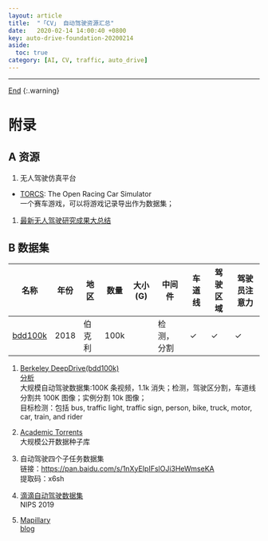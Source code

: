 ```yaml
---
layout: article
title:  "「CV」 自动驾驶资源汇总"
date:   2020-02-14 14:00:40 +0800
key: auto-drive-foundation-20200214
aside:
  toc: true
category: [AI, CV, traffic, auto_drive]
---
```

<span id='head'></span>

<!--more-->


-------------------  
[End](#head)
{:.warning}  

# 附录
## A 资源
1. 无人驾驶仿真平台    
- [TORCS](https://sourceforge.net/projects/torcs/): The Open Racing Car Simulator    
一个赛车游戏，可以将游戏记录导出作为数据集；          
1. [最新无人驾驶研究成果大总结](https://zhuanlan.zhihu.com/p/87666744)   

## B 数据集

| 名称 | 年份 | 地区 | 数量 | 大小(G) | 中间件 | 车道线 | 驾驶区域 | 驾驶员注意力 |  
| --- | --- | --- | --- | --- | --- | --- | --- | --- |
| [bdd100k](#bdd100k) | 2018 | 伯克利 | 100k |  | 检测，分割 | ✓ | ✓ | ✓ | ✓ |

<span id="bdd100k"> </span>    
1. [Berkeley DeepDrive(bdd100k)](https://bdd-data.berkeley.edu/)     
[分析](http://bair.berkeley.edu/blog/2018/05/30/bdd/)    
大规模自动驾驶数据集:100K 条视频，1.1k 消失；检测，驾驶区分割，车道线分割共 100K 图像；实例分割 10k 图像；    
目标检测：包括 bus, traffic light, traffic sign, person, bike, truck, motor, car, train, and rider


1. [Academic Torrents](http://academictorrents.com)    
大规模公开数据种子库    

1. 自动驾驶四个子任务数据集    
链接：<https://pan.baidu.com/s/1nXyEIpIFslOJi3HeWmseKA>   
提取码：x6sh

1. [滴滴自动驾驶数据集](https://outreach.didichuxing.com/d2city/d2city)   
NIPS 2019    


1. [Mapillary](https://www.mapillary.com/dataset/trafficsign)     
[blog](https://cloud.tencent.com/developer/news/445414)     
